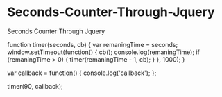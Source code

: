 # Seconds-Counter-Through-Jquery
Seconds Counter Through Jquery



function timer(seconds, cb) {
  var remaningTime = seconds;
  window.setTimeout(function() {
    cb();
    console.log(remaningTime);
    if (remaningTime > 0) {
      timer(remaningTime - 1, cb); 
    }
  }, 1000);
}

var callback = function() {
  console.log('callback');
};

timer(90, callback);
